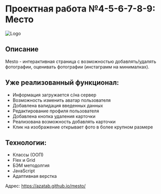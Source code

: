 # Проектная работа №4-5-6-7-8-9: Место

![Logo](https://azatab.github.io/mesto/src/images/logo-vect.svg)

## Описание

Mesto - интерактивная страница с возможностью добавлять/удалять фотографии, оценивать фотографии (инстаграмм на минималках).

## Уже реализованный функционал:

* Информация загружается с/на сервер
* Возможность изменить аватар пользователя
* Добавлена валидация введенных данных
* Редактирование профиля пользователя
* Добавлена кнопка удаления карточки
* Реализована возможность добавлять карточки
* Клик на изображение открывает фото в более крупном размере

## Технологии:

* Классы (ООП)
* Flex и Grid
* БЭМ методолгия
* JavaScript
* Адаптивная верстка

Адрес: https://azatab.github.io/mesto/
